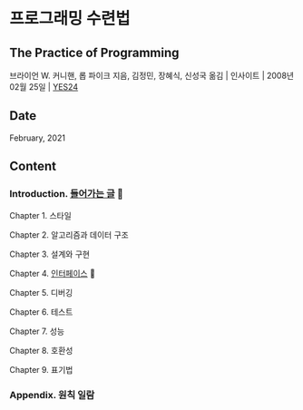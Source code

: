 # 프로그래밍 수련법
## The Practice of Programming

브라이언 W. 커니핸, 롭 파이크 지음, 김정민, 장혜식, 신성국 옮김 | 인사이트 | 2008년 02월 25일 | [YES24](http://www.yes24.com/Product/Goods/2833579)

## Date

February, 2021

## Content

### Introduction. [들어가는 글](https://github.com/inyong37/Study/blob/master/II.%20Book/iii.%20Korean/%ED%94%84%EB%A1%9C%EA%B7%B8%EB%9E%98%EB%B0%8D%20%EC%88%98%EB%A0%A8%EB%B2%95/C00_Introduction.md) :palm_tree:

Chapter 1. 스타일

Chapter 2. 알고리즘과 데이터 구조

Chapter 3. 설계와 구현

Chapter 4. [인터페이스](https://github.com/inyong37/Study/blob/master/II.%20Book/iii.%20Korean/%ED%94%84%EB%A1%9C%EA%B7%B8%EB%9E%98%EB%B0%8D%20%EC%88%98%EB%A0%A8%EB%B2%95/C04_Interface.md) :deciduous_tree:

Chapter 5. 디버깅

Chapter 6. 테스트

Chapter 7. 성능

Chapter 8. 호환성

Chapter 9. 표기법

### Appendix. 원칙 일람
